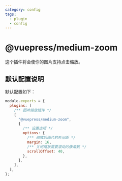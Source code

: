 ```yaml
---
category: config
tags:
  - plugin
  - config
---
```


# @vuepress/medium-zoom

这个插件将会使你的图片支持点击缩放。

## 默认配置说明

默认配置如下：

```js {4-14}
module.exports = {
  plugins: [
    /** 图片缩放插件 */
    [
      "@vuepress/medium-zoom",
      {
        /** 设置选项 */
        options: {
          /** 缩放后图片的外间距 */
          margin: 16,
          /** 关闭缩放需要滚动的像素数 */
          scrollOffset: 40,
        },
      },
    ],
  ],
};
```
